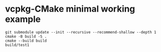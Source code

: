vcpkg-CMake minimal working example
===================================

```
git submodule update --init --recursive --recommend-shallow --depth 1
cmake -B build -S .
cmake --build build
build/test1
```
